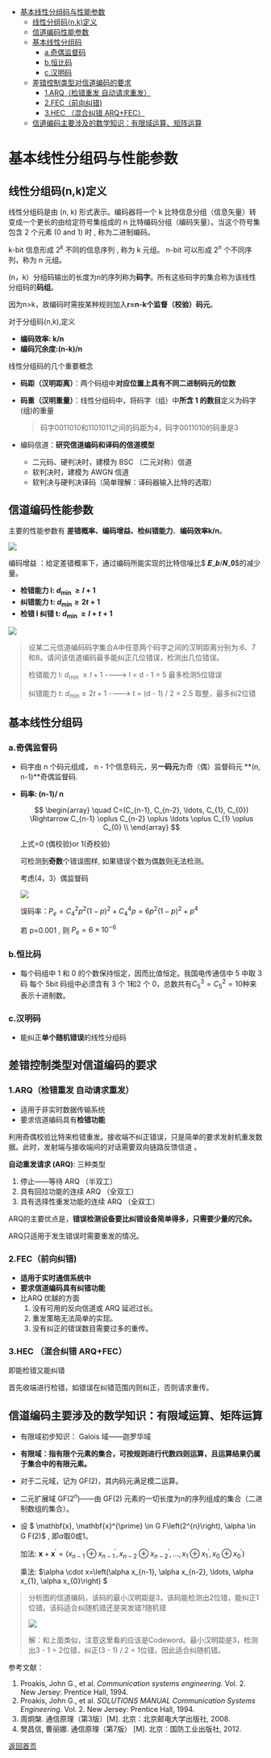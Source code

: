 - [基本线性分组码与性能参数](#基本线性分组码与性能参数)
  - [线性分组码(n,k)定义](#线性分组码nk定义)
  - [信道编码性能参数](#信道编码性能参数)
  - [基本线性分组码](#基本线性分组码)
    - [a.奇偶监督码](#a奇偶监督码)
    - [b.恒比码](#b恒比码)
    - [c.汉明码](#c汉明码)
  - [差错控制类型对信道编码的要求](#差错控制类型对信道编码的要求)
    - [1.ARQ（检错重发 自动请求重发）](#1arq检错重发-自动请求重发)
    - [2.FEC（前向纠错)](#2fec前向纠错)
    - [3.HEC （混合纠错 ARQ+FEC）](#3hec-混合纠错-arqfec)
  - [信道编码主要涉及的数学知识：有限域运算、矩阵运算](#信道编码主要涉及的数学知识有限域运算矩阵运算)


# 基本线性分组码与性能参数

## 线性分组码(n,k)定义

线性分组码是由 (n, k) 形式表示。编码器将一个 k 比特信息分组（信息矢量）转变成一个更长的由给定符号集组成的 n 比特编码分组（编码矢量）。当这个符号集包含 2 个元素 (0 and 1) 时 , 称为二进制编码。

k-bit 信息形成 $2^k$ 不同的信息序列 , 称为 k 元组。 n-bit 可以形成 $2^n$ 个不同序列，称为 n 元组。

(n，k）分组码输出的长度为n的序列称为**码字**。所有这些码字的集合称为该线性分组码的**码组**。

因为n>k，故编码时需按某种规则加入**r=n-k个监督（校验）码元**。

对于分组码(n,k),定义

+ **编码效率: k/n**
+ **编码冗余度:(n-k)/n**

线性分组码的几个重要概念

+ **码距（汉明距离）**：两个码组中**对应位置上具有不同二进制码元的位数**

+ **码重（汉明重量）**：线性分组码中，将码字（组）中**所含 1 的数目**定义为码字(组)的重量

  > 码字0011010和1101011之间的码距为4，码字0011010的码重是3

+ 编码信道：**研究信道编码和译码的信道模型**
  + 二元码、硬判决时，建模为 BSC （二元对称）信道
  + 软判决时，建模为 AWGN 信道
  + 软判决与硬判决译码（简单理解：译码器输入比特的选取）

## 信道编码性能参数

主要的性能参数有 **差错概率、编码增益、检纠错能力**、**编码效率k/n**。

![](https://raw.githubusercontent.com/timerring/picgo/master/picbed/image-20221118113108110.png)

编码增益 ：给定差错概率下，通过编码所能实现的比特信噪比$ 𝑬_𝒃/𝑵_𝟎$的减少量。

+ **检错能力  l: $d_{\text {min }} \geq l+1$** 
+ **纠错能力  t: $d_{\min } \geq 2 t+1$** 
+ **检错  l  纠错  t: $d_{\text {min }} \geq l+t+1$** 

![](https://raw.githubusercontent.com/timerring/picgo/master/picbed/image-20221118113140034.png)

> 设某二元信道编码码字集合A中任意两个码字之间的汉明距离分别为:6、7和8。请问该信道编码最多能纠正几位错误，检测出几位错误。
>
> 检错能力  l: $d_{\text {min }} \geq l+1$ ---->  l = d - 1 = 5  最多检测5位错误
>
> 纠错能力  t: $d_{\min } \geq 2 t+1$  ----> t = (d - 1) / 2 = 2.5 取整，最多纠2位错

## 基本线性分组码

### a.奇偶监督码

+ 码字由 n 个码元组成， n - 1个信息码元，另**一码元**为奇（偶）监督码元 **(n, n-1)**奇偶监督码.

+ **码率: (n-1)/ n**

  
  $$
  \begin{array}
  \quad C=(C_{n-1}, C_{n-2}, \ldots, C_{1}, C_{0}) \Rightarrow C_{n-1} \oplus C_{n-2} \oplus \ldots \oplus C_{1} \oplus C_{0} \\
  \end{array}
  $$
  

  上式=0 (偶校验)or 1(奇校验)
  
  可检测到**奇数**个错误图样, 如果错误个数为偶数则无法检测。
  
  考虑(4，3）偶监督码
  
  ![](https://raw.githubusercontent.com/timerring/picgo/master/picbed/image-20230209145627351.png)
  
  误码率：$P_{e}=C_{4}^{2} p^{2}(1-p)^{2}+C_{4}^{4} p=6 p^{2}(1-p)^{2}+p^{4}$
  
  若  p=0.001 , 则  $P_{e}=6 \times 10^{-6}$ 

### b.恒比码

+ 每个码组中 1 和 0 的个数保持恒定，因而比值恒定。我国电传通信中 5 中取 3 码 每个 5bit 码组中必须含有 3 个 1和2 个 0，总数共有$C_{5}^{3}=C_{5}^{2}=10$种来表示十进制数。

### c.汉明码

+ 能纠正**单个随机错误**的线性分组码

## 差错控制类型对信道编码的要求

### 1.ARQ（检错重发 自动请求重发）

+ 适用于非实时数据传输系统
+ 要求信道编码具有**检错功能**

利用奇偶校验比特来检错重发。接收端不纠正错误，只是简单的要求发射机重发数据。此时，发射端与接收端间的对话需要双向链路反馈信道 。

**自动重发请求 (ARQ)**: 三种类型

1. 停止——等待 ARQ （半双工）
2. 具有回拉功能的连续 ARQ （全双工）
3. 具有选择性重发功能的连续 ARQ （全双工）

ARQ的主要优点是，**错误检测设备要比纠错设备简单得多，只需要少量的冗余。**

ARQ只适用于发生错误时需要重发的情况。

### 2.FEC（前向纠错)

+ **适用于实时通信系统中**
+ **要求信道编码具有纠错功能**
+ 比ARQ 优越的方面
  1) 没有可用的反向信道或 ARQ 延迟过长。
  2) 重发策略无法简单的实现。
  3) 没有纠正的错误数目需要过多的重传。

### 3.HEC （混合纠错 ARQ+FEC）

即能检错又能纠错

首先收端进行检错，如错误在纠错范围内则纠正，否则请求重传。

## 信道编码主要涉及的数学知识：有限域运算、矩阵运算

+ 有限域初步知识： Galois 域——迦罗华域

+ **有限域：指有限个元素的集合，可按规则进行代数四则运算，且运算结果仍属于集合中的有限元素。**

+ 对于二元域，记为 GF(2)，其内码元满足模二运算。

+ 二元扩展域 GF($2^n$)——由 GF(2) 元素的一切长度为n的序列组成的集合（二进制数组的集合）。

+ 设 $ \mathbf{x}, \mathbf{x}^{\prime} \in G F\left(2^{n}\right), \alpha \in G F(2)$ , 即$\alpha$取0或1。

  加法: $\mathbf{x}+\mathbf{x}^{\prime}=\left(x_{n-1} \oplus x_{n-1}^{\prime}, x_{n-2} \oplus x_{n-2}^{\prime}, \ldots, x_{1} \oplus x_{1}^{\prime}, x_{0} \oplus x_{0}^{\prime}\right)$

  乘法:  $\alpha \cdot x=\left(\alpha x_{n-1}, \alpha x_{n-2}, \ldots, \alpha x_{1}, \alpha x_{0}\right) $

> 分析图的信道编码，该码的最小汉明距是3，该码能检测出2位错，能纠正1位错。该码适合纠随机错还是突发错?随机错
>
> ![](https://raw.githubusercontent.com/timerring/picgo/master/picbed/image-20230209151520684.png)
>
> 解：和上面类似，注意这里看的应该是Codeword。最小汉明距是3，检测出3 - 1 = 2位错，纠正(3 - 1) / 2 = 1位错，因此适合纠随机错。





参考文献：

1. Proakis, John G., et al. *Communication systems engineering*. Vol. 2. New Jersey: Prentice Hall, 1994.
2. Proakis, John G., et al. *SOLUTIONS MANUAL Communication Systems Engineering*. Vol. 2. New Jersey: Prentice Hall, 1994.
3. 周炯槃. 通信原理（第3版）[M\]. 北京：北京邮电大学出版社, 2008.
4. 樊昌信, 曹丽娜. 通信原理（第7版） [M\]. 北京：国防工业出版社, 2012.



[返回首页](https://github.com/timerring/information-theory)